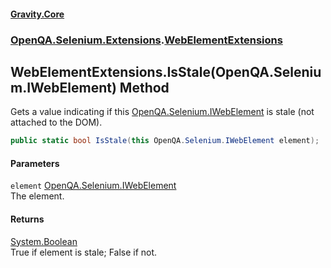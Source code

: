 #### [Gravity.Core](./index.md 'index')
### [OpenQA.Selenium.Extensions](./OpenQA-Selenium-Extensions.md 'OpenQA.Selenium.Extensions').[WebElementExtensions](./OpenQA-Selenium-Extensions-WebElementExtensions.md 'OpenQA.Selenium.Extensions.WebElementExtensions')
## WebElementExtensions.IsStale(OpenQA.Selenium.IWebElement) Method
Gets a value indicating if this [OpenQA.Selenium.IWebElement](https://docs.microsoft.com/en-us/dotnet/api/OpenQA.Selenium.IWebElement 'OpenQA.Selenium.IWebElement') is stale (not attached to the DOM).  
```csharp
public static bool IsStale(this OpenQA.Selenium.IWebElement element);
```
#### Parameters
<a name='OpenQA-Selenium-Extensions-WebElementExtensions-IsStale(OpenQA-Selenium-IWebElement)-element'></a>
`element` [OpenQA.Selenium.IWebElement](https://docs.microsoft.com/en-us/dotnet/api/OpenQA.Selenium.IWebElement 'OpenQA.Selenium.IWebElement')  
The element.  
  
#### Returns
[System.Boolean](https://docs.microsoft.com/en-us/dotnet/api/System.Boolean 'System.Boolean')  
True if element is stale; False if not.  

